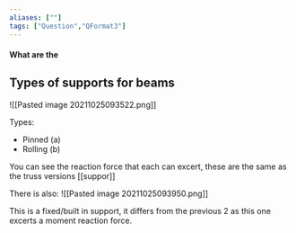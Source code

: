 ```yaml
---
aliases: [""]
tags: ["Question","QFormat3"]
---
```


#### What are the
## Types of supports for beams
![[Pasted image 20211025093522.png]]

Types:
- Pinned (a)
- Rolling (b)

You can see the reaction force that each can excert, these are the same as the truss versions [[suppor]]

There is also:
![[Pasted image 20211025093950.png]]

This is a fixed/built in support, it differs from the previous 2 as this one excerts a moment reaction force.